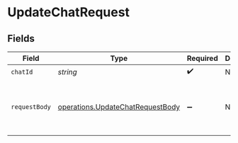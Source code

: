 # UpdateChatRequest


## Fields

| Field                                                                                | Type                                                                                 | Required                                                                             | Description                                                                          | Example                                                                              |
| ------------------------------------------------------------------------------------ | ------------------------------------------------------------------------------------ | ------------------------------------------------------------------------------------ | ------------------------------------------------------------------------------------ | ------------------------------------------------------------------------------------ |
| `chatId`                                                                             | *string*                                                                             | :heavy_check_mark:                                                                   | N/A                                                                                  | {{chat_id}}                                                                          |
| `requestBody`                                                                        | [operations.UpdateChatRequestBody](../../models/operations/updatechatrequestbody.md) | :heavy_minus_sign:                                                                   | N/A                                                                                  | {<br/>"temperature": null,<br/>"system_message": "test system message"<br/>}         |